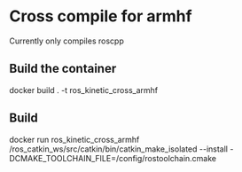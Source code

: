 # Cross compile for armhf
Currently only compiles roscpp

## Build the container
docker build . -t ros_kinetic_cross_armhf

## Build
docker run ros_kinetic_cross_armhf /ros_catkin_ws/src/catkin/bin/catkin_make_isolated --install -DCMAKE_TOOLCHAIN_FILE=/config/rostoolchain.cmake
